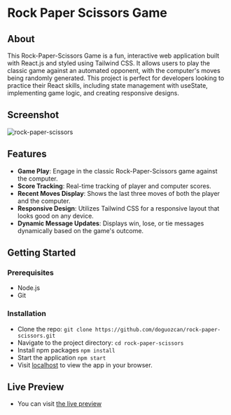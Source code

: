 # Rock Paper Scissors Game

## About

This Rock-Paper-Scissors Game is a fun, interactive web application built with React.js and styled using Tailwind CSS. It allows users to play the classic game against an automated opponent, with the computer's moves being randomly generated. This project is perfect for developers looking to practice their React skills, including state management with useState, implementing game logic, and creating responsive designs.

## Screenshot

![rock-paper-scissors](https://github.com/doguozcan/rock-paper-scissors/assets/76822280/e40e0392-1fed-484c-b3a9-3c4462fcc70a)

## Features

- **Game Play**: Engage in the classic Rock-Paper-Scissors game against the computer.
- **Score Tracking**: Real-time tracking of player and computer scores.
- **Recent Moves Display**: Shows the last three moves of both the player and the computer.
- **Responsive Design**: Utilizes Tailwind CSS for a responsive layout that looks good on any device.
- **Dynamic Message Updates**: Displays win, lose, or tie messages dynamically based on the game's outcome.

## Getting Started

### Prerequisites

- Node.js
- Git

### Installation

- Clone the repo:
  `git clone https://github.com/doguozcan/rock-paper-scissors.git`
- Navigate to the project directory:
  `cd rock-paper-scissors`
- Install npm packages
  `npm install`
- Start the application
  `npm start`
- Visit <a href="http://localhost:3000">localhost</a> to view the app in your browser.

## Live Preview

- You can visit <a href="https://doguozcan.github.io/rock-paper-scissors/">the live preview</a>
